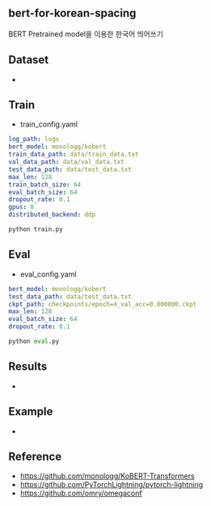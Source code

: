 ## bert-for-korean-spacing
BERT Pretrained model을 이용한 한국어 띄어쓰기

## Dataset
* 

## Train
* train_config.yaml
```yaml
log_path: logs
bert_model: monologg/kobert
train_data_path: data/train_data.txt
val_data_path: data/val_data.txt
test_data_path: data/test_data.txt
max_len: 128
train_batch_size: 64
eval_batch_size: 64
dropout_rate: 0.1
gpus: 8
distributed_backend: ddp
```

```python
python train.py
```

## Eval
* eval_config.yaml
```yaml
bert_model: monologg/kobert
test_data_path: data/test_data.txt
ckpt_path: checkpoints/epoch=4_val_acc=0.000000.ckpt
max_len: 128
eval_batch_size: 64
dropout_rate: 0.1
```

```python
python eval.py
```
## Results
* 

## Example
* 

## Reference
* https://github.com/monologg/KoBERT-Transformers
* https://github.com/PyTorchLightning/pytorch-lightning
* https://github.com/omry/omegaconf
